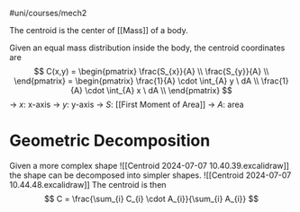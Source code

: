 #uni/courses/mech2 

The centroid is the center of [[Mass]] of a body.

Given an equal mass distribution inside the body, the centroid coordinates are
$$
C(x,y) = \begin{pmatrix}
\frac{S_{x}}{A} \\ 
\frac{S_{y}}{A} \\ 
\end{pmatrix}
= \begin{pmatrix}
\frac{1}{A} \cdot \int_{A} y \ dA \\
\frac{1}{A} \cdot \int_{A} x \ dA \\
\end{pmatrix}
$$
-> $x$: x-axis
-> $y$: y-axis
-> $S$: [[First Moment of Area]]
-> $A$: area

# Geometric Decomposition

Given a more complex shape
![[Centroid 2024-07-07 10.40.39.excalidraw]]
the shape can be decomposed into simpler shapes.
![[Centroid 2024-07-07 10.44.48.excalidraw]]
The centroid is then
$$
C = \frac{\sum_{i} C_{i} \cdot A_{i}}{\sum_{i} A_{i}}
$$